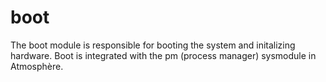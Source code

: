# boot
The boot module is responsible for booting the system and initalizing hardware. Boot is integrated with the pm (process manager) sysmodule in Atmosphère.
